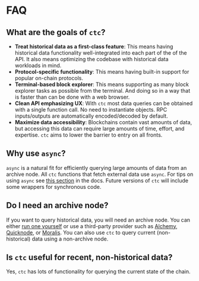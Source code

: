 # FAQ

## What are the goals of `ctc`?
- **Treat historical data as a first-class feature**: This means having historical data functionality well-integrated into each part of the of the API. It also means optimizing the codebase with historical data workloads in mind.
- **Protocol-specific functionality**: This means having built-in support for popular on-chain protocols.
- **Terminal-based block explorer**: This means supporting as many block explorer tasks as possible from the terminal. And doing so in a way that is faster than can be done with a web browser.
- **Clean API emphasizing UX**: With `ctc` most data queries can be obtained with a single function call. No need to instantiate objects. RPC inputs/outputs are automatically encoded/decoded by default.
- **Maximize data accessibility**: Blockchains contain vast amounts of data, but accessing this data can require large amounts of time, effort, and expertise. `ctc` aims to lower the barrier to entry on all fronts.

## Why use `async`?
`async` is a natural fit for efficiently querying large amounts of data from an archive node. All `ctc` functions that fetch external data use `async`. For tips on using `async` see [this section](/python/async_code) in the docs. Future versions of `ctc` will include some wrappers for synchronous code.

## Do I need an archive node?
If you want to query historical data, you will need an archive node. You can either [run one yourself](https://github.com/ledgerwatch/erigon) or use a third-party provider such as [Alchemy](https://www.alchemy.com/), [Quicknode](https://www.quicknode.com/), or [Moralis](https://moralis.io/speedy-nodes/). You can also use `ctc` to query current (non-historical) data using a non-archive node.

## Is `ctc` useful for recent, non-historical data?
Yes, `ctc` has lots of functionality for querying the current state of the chain.

